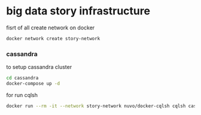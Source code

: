 # big data story infrastructure

fisrt of all create network on docker

```bash
docker network create story-network
```

### cassandra

to setup cassandra cluster

```bash
cd cassandra
docker-compose up -d
```

for run cqlsh
```bash
docker run --rm -it --network story-network nuvo/docker-cqlsh cqlsh cassandra-cluster 9042 --cqlversion='3.4.4'
```

